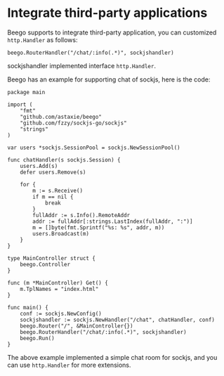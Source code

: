 # Integrate third-party applications

Beego supports to integrate third-party application, you can customized `http.Handler` as follows:

	beego.RouterHandler("/chat/:info(.*)", sockjshandler)

sockjshandler implemented interface `http.Handler`.

Beego has an example for supporting chat of sockjs, here is the code:

	package main
	
	import (
		"fmt"
		"github.com/astaxie/beego"
		"github.com/fzzy/sockjs-go/sockjs"
		"strings"
	)
	
	var users *sockjs.SessionPool = sockjs.NewSessionPool()
	
	func chatHandler(s sockjs.Session) {
		users.Add(s)
		defer users.Remove(s)
		
		for {
			m := s.Receive()
			if m == nil {
				break
			}
			fullAddr := s.Info().RemoteAddr
			addr := fullAddr[:strings.LastIndex(fullAddr, ":")]
			m = []byte(fmt.Sprintf("%s: %s", addr, m))
			users.Broadcast(m)
		}
	}
	
	type MainController struct {
		beego.Controller
	}
	
	func (m *MainController) Get() {
		m.TplNames = "index.html"
	}
	
	func main() {
		conf := sockjs.NewConfig()
		sockjshandler := sockjs.NewHandler("/chat", chatHandler, conf)
		beego.Router("/", &MainController{})
		beego.RouterHandler("/chat/:info(.*)", sockjshandler)
		beego.Run()
	}

The above example implemented a simple chat room for sockjs, and you can use `http.Handler` for more extensions.